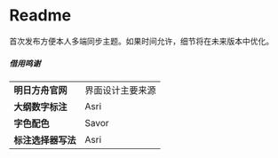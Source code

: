 # Readme

首次发布方便本人多端同步主题。如果时间允许，细节将在未来版本中优化。

##### 借用鸣谢

|             |          |
| ----------- | -------- |
| **明日方舟官网**  | 界面设计主要来源 |
| **大纲数字标注**  | Asri     |
| **字色配色**    | Savor    |
| **标注选择器写法** | Asri     |

